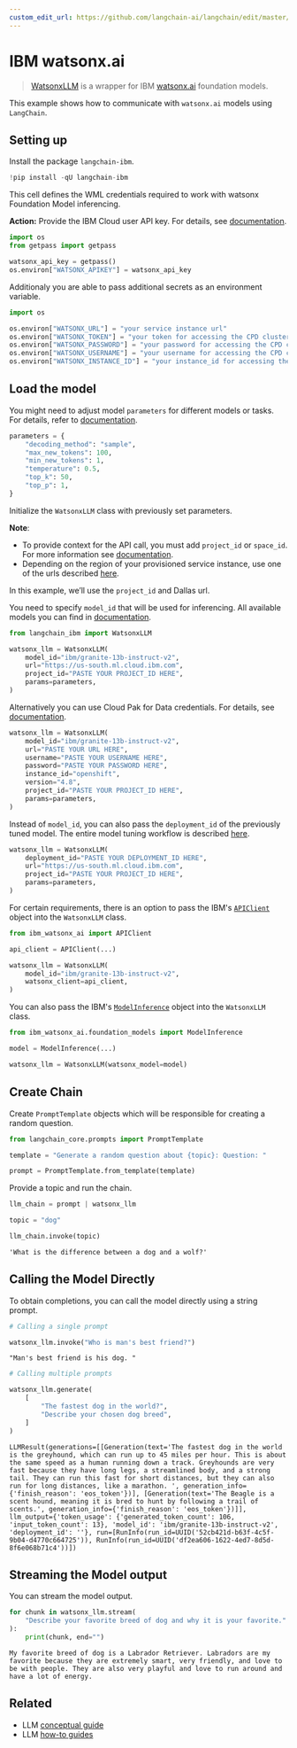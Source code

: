 ```yaml
---
custom_edit_url: https://github.com/langchain-ai/langchain/edit/master/docs/docs/integrations/llms/ibm_watsonx.ipynb
---
```

# IBM watsonx.ai

>[WatsonxLLM](https://ibm.github.io/watsonx-ai-python-sdk/fm_extensions.html#langchain) is a wrapper for IBM [watsonx.ai](https://www.ibm.com/products/watsonx-ai) foundation models.

This example shows how to communicate with `watsonx.ai` models using `LangChain`.

## Setting up

Install the package `langchain-ibm`.


```python
!pip install -qU langchain-ibm
```

This cell defines the WML credentials required to work with watsonx Foundation Model inferencing.

**Action:** Provide the IBM Cloud user API key. For details, see
[documentation](https://cloud.ibm.com/docs/account?topic=account-userapikey&interface=ui).


```python
import os
from getpass import getpass

watsonx_api_key = getpass()
os.environ["WATSONX_APIKEY"] = watsonx_api_key
```

Additionaly you are able to pass additional secrets as an environment variable. 


```python
import os

os.environ["WATSONX_URL"] = "your service instance url"
os.environ["WATSONX_TOKEN"] = "your token for accessing the CPD cluster"
os.environ["WATSONX_PASSWORD"] = "your password for accessing the CPD cluster"
os.environ["WATSONX_USERNAME"] = "your username for accessing the CPD cluster"
os.environ["WATSONX_INSTANCE_ID"] = "your instance_id for accessing the CPD cluster"
```

## Load the model

You might need to adjust model `parameters` for different models or tasks. For details, refer to [documentation](https://ibm.github.io/watsonx-ai-python-sdk/fm_model.html#metanames.GenTextParamsMetaNames).


```python
parameters = {
    "decoding_method": "sample",
    "max_new_tokens": 100,
    "min_new_tokens": 1,
    "temperature": 0.5,
    "top_k": 50,
    "top_p": 1,
}
```

Initialize the `WatsonxLLM` class with previously set parameters.


**Note**: 

- To provide context for the API call, you must add `project_id` or `space_id`. For more information see [documentation](https://www.ibm.com/docs/en/watsonx-as-a-service?topic=projects).
- Depending on the region of your provisioned service instance, use one of the urls described [here](https://ibm.github.io/watsonx-ai-python-sdk/setup_cloud.html#authentication).

In this example, we’ll use the `project_id` and Dallas url.


You need to specify `model_id` that will be used for inferencing. All available models you can find in [documentation](https://ibm.github.io/watsonx-ai-python-sdk/fm_model.html#ibm_watsonx_ai.foundation_models.utils.enums.ModelTypes).


```python
from langchain_ibm import WatsonxLLM

watsonx_llm = WatsonxLLM(
    model_id="ibm/granite-13b-instruct-v2",
    url="https://us-south.ml.cloud.ibm.com",
    project_id="PASTE YOUR PROJECT_ID HERE",
    params=parameters,
)
```

Alternatively you can use Cloud Pak for Data credentials. For details, see [documentation](https://ibm.github.io/watsonx-ai-python-sdk/setup_cpd.html).    


```python
watsonx_llm = WatsonxLLM(
    model_id="ibm/granite-13b-instruct-v2",
    url="PASTE YOUR URL HERE",
    username="PASTE YOUR USERNAME HERE",
    password="PASTE YOUR PASSWORD HERE",
    instance_id="openshift",
    version="4.8",
    project_id="PASTE YOUR PROJECT_ID HERE",
    params=parameters,
)
```

Instead of `model_id`, you can also pass the `deployment_id` of the previously tuned model. The entire model tuning workflow is described [here](https://ibm.github.io/watsonx-ai-python-sdk/pt_working_with_class_and_prompt_tuner.html).


```python
watsonx_llm = WatsonxLLM(
    deployment_id="PASTE YOUR DEPLOYMENT_ID HERE",
    url="https://us-south.ml.cloud.ibm.com",
    project_id="PASTE YOUR PROJECT_ID HERE",
    params=parameters,
)
```

For certain requirements, there is an option to pass the IBM's [`APIClient`](https://ibm.github.io/watsonx-ai-python-sdk/base.html#apiclient) object into the `WatsonxLLM` class.


```python
from ibm_watsonx_ai import APIClient

api_client = APIClient(...)

watsonx_llm = WatsonxLLM(
    model_id="ibm/granite-13b-instruct-v2",
    watsonx_client=api_client,
)
```

You can also pass the IBM's [`ModelInference`](https://ibm.github.io/watsonx-ai-python-sdk/fm_model_inference.html) object into the `WatsonxLLM` class.


```python
from ibm_watsonx_ai.foundation_models import ModelInference

model = ModelInference(...)

watsonx_llm = WatsonxLLM(watsonx_model=model)
```

## Create Chain
Create `PromptTemplate` objects which will be responsible for creating a random question.


```python
from langchain_core.prompts import PromptTemplate

template = "Generate a random question about {topic}: Question: "

prompt = PromptTemplate.from_template(template)
```

Provide a topic and run the chain.


```python
llm_chain = prompt | watsonx_llm

topic = "dog"

llm_chain.invoke(topic)
```



```output
'What is the difference between a dog and a wolf?'
```


## Calling the Model Directly
To obtain completions, you can call the model directly using a string prompt.


```python
# Calling a single prompt

watsonx_llm.invoke("Who is man's best friend?")
```



```output
"Man's best friend is his dog. "
```



```python
# Calling multiple prompts

watsonx_llm.generate(
    [
        "The fastest dog in the world?",
        "Describe your chosen dog breed",
    ]
)
```



```output
LLMResult(generations=[[Generation(text='The fastest dog in the world is the greyhound, which can run up to 45 miles per hour. This is about the same speed as a human running down a track. Greyhounds are very fast because they have long legs, a streamlined body, and a strong tail. They can run this fast for short distances, but they can also run for long distances, like a marathon. ', generation_info={'finish_reason': 'eos_token'})], [Generation(text='The Beagle is a scent hound, meaning it is bred to hunt by following a trail of scents.', generation_info={'finish_reason': 'eos_token'})]], llm_output={'token_usage': {'generated_token_count': 106, 'input_token_count': 13}, 'model_id': 'ibm/granite-13b-instruct-v2', 'deployment_id': ''}, run=[RunInfo(run_id=UUID('52cb421d-b63f-4c5f-9b04-d4770c664725')), RunInfo(run_id=UUID('df2ea606-1622-4ed7-8d5d-8f6e068b71c4'))])
```


## Streaming the Model output 

You can stream the model output.


```python
for chunk in watsonx_llm.stream(
    "Describe your favorite breed of dog and why it is your favorite."
):
    print(chunk, end="")
```
```output
My favorite breed of dog is a Labrador Retriever. Labradors are my favorite because they are extremely smart, very friendly, and love to be with people. They are also very playful and love to run around and have a lot of energy.
```

## Related

- LLM [conceptual guide](/docs/concepts/#llms)
- LLM [how-to guides](/docs/how_to/#llms)
